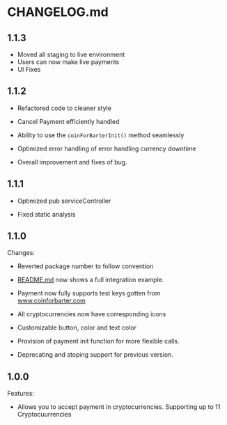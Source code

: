 # CHANGELOG.md

## 1.1.3

- Moved all staging to live environment
- Users can now make live payments
- UI Fixes

## 1.1.2

- Refactored code to cleaner style
  >
- Cancel Payment efficiently handled
  >
- Ability to use the `coinForBarterInit()` method seamlessly
  >
- Optimized error handling of error handling currency downtime
  >
- Overall improvement and fixes of bug.

## 1.1.1

- Optimized pub serviceController

>

- Fixed static analysis

## 1.1.0

Changes:

- Reverted package number to follow convention

  >

- [README.md](README.md) now shows a full integration example.
  >
- Payment now fully supports test keys gotten from www.coinforbarter.com
- All cryptocurrencies now have corresponding icons
  >
- Customizable button, color and text color
  >
- Provision of payment init function for more flexible calls.
  >
- Deprecating and stoping support for previous version.

## 1.0.0

Features:

- Allows you to accept payment in cryptocurrencies. Supporting up to 11 Cryptocuurrencies
